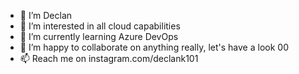 - 👋 I’m Declan
- 👀 I’m interested in all cloud capabilities
- 🌱 I’m currently learning Azure DevOps
- 💞️ I’m happy to collaborate on anything really, let's have a look  00
- 📫 Reach me on instagram.com/declank101

<!---
northkiter/northkiter is a ✨ special ✨ repository because its `README.md` (this file) appears on your GitHub profile.
You can click the Preview link to take a look at your changes.
--->
